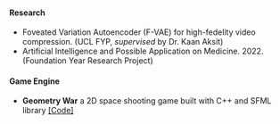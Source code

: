 #### Research

- Foveated Variation Autoencoder (F-VAE) for high-fedelity video compression. (UCL FYP, *supervised* by Dr. Kaan Aksit)
- Artificial Intelligence and Possible Application on Medicine. 2022. (Foundation Year Research Project)

#### Game Engine

- <strong>Geometry War</strong> a 2D space shooting game built with C++ and SFML library [[Code]](https://github.com/aidcheng/geometry-war-game)




